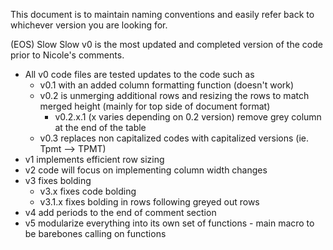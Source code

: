 This document is to maintain naming conventions and easily refer back to whichever version you are looking for.

(EOS) Slow Slow v0 is the most updated and completed version of the code prior to Nicole's comments.
  - All v0 code files are tested updates to the code such as
      - v0.1 with an added column formatting function (doesn't work)
      - v0.2 is unmerging additional rows and resizing the rows to match merged height (mainly for top side of document format)
        - v0.2.x.1 (x varies depending on 0.2 version) remove grey column at the end of the table
      - v0.3 replaces non capitalized codes with capitalized versions (ie. Tpmt --> TPMT)
  - v1 implements efficient row sizing
  - v2 code will focus on implementing column width changes
  - v3 fixes bolding
      - v3.x fixes code bolding
      - v3.1.x fixes bolding in rows following greyed out rows
  - v4 add periods to the end of comment section
  - v5 modularize everything into its own set of functions - main macro to be barebones calling on functions
